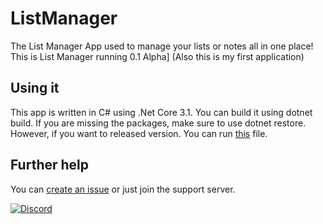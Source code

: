 # ListManager
The List Manager App used to manage your lists or notes all in one place!
This is List Manager running 0.1 Alpha]
(Also this is my first application)

## Using it
This app is written in C# using .Net Core 3.1. You can build it using dotnet build. If you are missing the packages, make sure to use dotnet restore.
However, if you want to released version. You can run [this](https://github.com/ANF-Studios/ListManager/tree/master/PublishedFiles) file.

## Further help
You can [create an issue](https://github.com/ANF-Studios/ListManager/issues) or just join the support server.

[![Discord](https://img.shields.io/discord/243005537342586880?color=7289DA&label=Discord%20Server&style=for-the-badge)](https://discord.gg/fKWpK7A)

